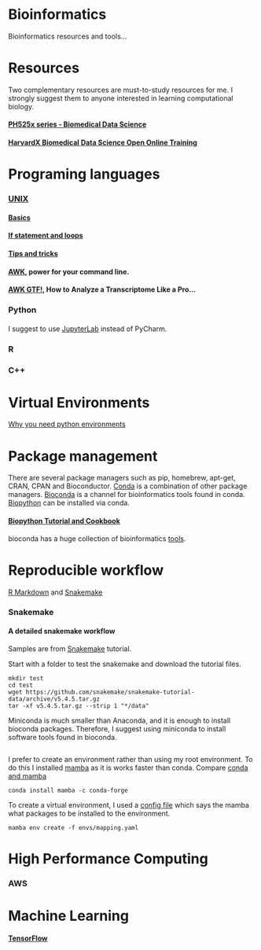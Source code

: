# Bioinformatics
Bioinformatics resources and tools...

# Resources
Two complementary resources are must-to-study resources for me. I strongly suggest them to anyone interested in learning computational biology. 
#### [PH525x series - Biomedical Data Science](http://genomicsclass.github.io/book/)
#### [HarvardX Biomedical Data Science Open Online Training](http://rafalab.github.io/pages/harvardx.html)

# Programing languages
### [UNIX](https://tldp.org/LDP/Bash-Beginners-Guide/html/index.html)
#### [Basics]()
#### [If statement and loops]()
#### [Tips and tricks]()
#### [AWK](https://klashxx.github.io/awk-power-for-your-cmd), power for your command line.
#### [AWK GTF!](http://reasoniamhere.com/2013/09/16/awk-gtf-how-to-analyze-a-transcriptome-like-a-pro-part-1/), How to Analyze a Transcriptome Like a Pro... 

### Python
#### []() 
I suggest to use [JupyterLab](https://jupyterlab.readthedocs.io/en/stable/index.html) instead of PyCharm.  

### R
[]()

### C++
[]()

# Virtual Environments

[Why you need python environments](https://www.freecodecamp.org/news/why-you-need-python-environments-and-how-to-manage-them-with-conda-85f155f4353c/)

# Package management
There are several package managers such as pip, homebrew, apt-get, CRAN, CPAN and Bioconductor. [Conda](https://bioconda.github.io/tutorials/gcb2020.html#what-exactly-is-conda) is a combination of other package managers. [Bioconda](https://bioconda.github.io/index.html) is a channel for bioinformatics tools found in conda. [Biopython](https://biopython.org/wiki/Packages) can be installed via conda.        
#### [Biopython Tutorial and Cookbook](http://biopython.org/DIST/docs/tutorial/Tutorial.html)

bioconda has a huge collection of bioinformatics [tools](https://anaconda.org/bioconda/repo?sort=_name&sort_order=asc&page=15). 

# Reproducible workflow
[R Markdown](https://rmarkdown.rstudio.com) and [Snakemake](https://snakemake.readthedocs.io/en/stable/)

### Snakemake
#### A detailed snakemake workflow
Samples are from [Snakemake](https://snakemake.readthedocs.io/en/stable/) tutorial. 

Start with a folder to test the snakemake and download the tutorial files.   

```
mkdir test
cd test
wget https://github.com/snakemake/snakemake-tutorial-data/archive/v5.4.5.tar.gz
tar -xf v5.4.5.tar.gz --strip 1 "*/data"
```

Miniconda is much smaller than Anaconda, and it is enough to install bioconda packages. Therefore, I suggest using miniconda to install software tools found in bioconda.
```

```

I prefer to create an environment rather than using my root environment. To do this I installed [mamba](https://mamba-framework.readthedocs.io/en/latest/what_mamba_is.html) as it is works faster than conda. Compare [conda and mamba](https://bioconda.github.io/tutorials/gcb2020.html)

```
conda install mamba -c conda-forge
```

To create a virtual environment, I used a [config file]() which says the mamba what packages to be installed to the environment.    

```
mamba env create -f envs/mapping.yaml 
```




# High Performance Computing
### AWS
### 

# Machine Learning
#### [TensorFlow](https://www.tensorflow.org)
